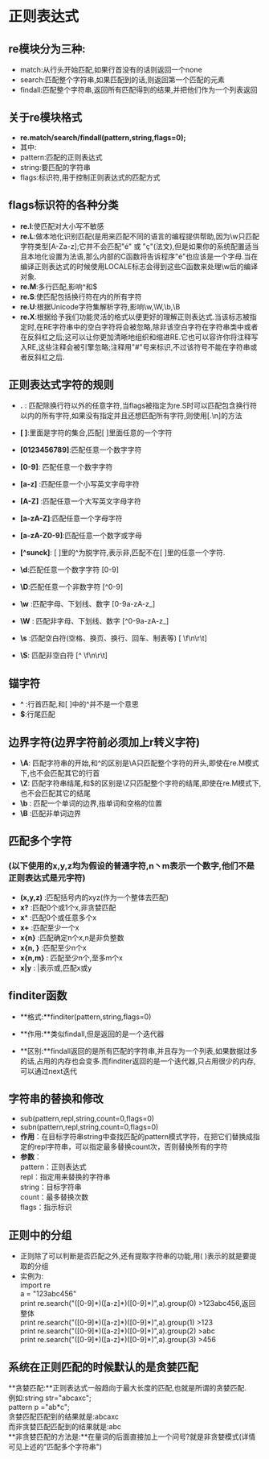 # 正则表达式

## re模块分为三种:
- match:从行头开始匹配,如果行首没有的话则返回一个none   
- search:匹配整个字符串,如果匹配到的话,则返回第一个匹配的元素  
- findall:匹配整个字符串,返回所有匹配得到的结果,并把他们作为一个列表返回
## 关于re模块格式
- **re.match/search/findall(pattern,string,flags=0);**
- 其中:   
- pattern:匹配的正则表达式  
- string:要匹配的字符串   
- flags:标识符,用于控制正则表达式的匹配方式
## flags标识符的各种分类
- **re.I**:使匹配对大小写不敏感  
- **re.L**:做本地化识别匹配(是用来匹配不同的语言的编程提供帮助,因为\w只匹配字符类型[A-Za-z];它并不会匹配"é" 或 "ç"(法文),但是如果你的系统配置适当且本地化设置为法语,那么内部的C函数将告诉程序"é"也应该是一个字母.当在编译正则表达式的时候使用LOCALE标志会得到这些C函数来处理\w后的编译对象.                                                                           
- **re.M**:多行匹配,影响^和$
- **re.S**:使匹配包括换行符在内的所有字符  
- **re.U**:根据Unicode字符集解析字符,影响\w,\W,\b,\B  
- **re.X**:根据给予我们功能灵活的格式以便更好的理解正则表达式.当该标志被指定时,在RE字符串中的空白字符将会被忽略,除非该空白字符在字符串类中或者在反斜杠之后;这可以让你更加清晰地组织和缩进RE.它也可以容许你将注释写入RE,这些注释会被引擎忽略;注释用"#"号来标识,不过该符号不能在字符串或者反斜杠之后.  
## 正则表达式字符的规则
- **.** : 匹配除换行符以外的任意字符,当flags被指定为re.S时可以匹配包含换行符以内的所有字符,如果没有指定并且还想匹配所有字符,则使用[.\n]的方法  
- **[ ]**:里面是字符的集合,匹配[ ]里面任意的一个字符
- **[0123456789]**:匹配任意一个数字字符
- **[0-9]**: 匹配任意一个数字字符
-  **[a-z]** :匹配任意一个小写英文字母字符
-  **[A-Z]** :匹配任意一个大写英文字母字符
-  **[a-zA-Z]**:匹配任意一个字母字符  
-  **[a-zA-Z0-9]**:匹配任意一个数字或字母
-  **[^sunck]**: [ ]里的^为脱字符,表示非,匹配不在[ ]里的任意一个字符.  

- **\d**:匹配任意一个数字字符 [0-9]  
- **\D**:匹配任意一个非数字符  [^0-9]
- **\w** :匹配字母、下划线、数字   [0-9a-zA-z_]
- **\W** : 匹配非字母、下划线、数字   [^0-9a-zA-z_]
- **\s**  :匹配空白符(空格、换页、换行、回车、制表等)  [ \f\n\r\t]
- **\S**: 匹配非空白符    [^ \f\n\r\t]  
## 锚字符  
- **^** :行首匹配,和[ ]中的^并不是一个意思
- **$**:行尾匹配  
## 边界字符(边界字符前必须加上r转义字符)
- **\A**: 匹配字符串的开始,和^的区别是\A只匹配整个字符的开头,即使在re.M模式下,也不会匹配其它的行首  
- **\Z**: 匹配字符串结尾,和$的区别是\Z只匹配整个字符的结尾,即使在re.M模式下,也不会匹配其它的结尾  
- **\b** : 匹配一个单词的边界,指单词和空格的位置  
- **\B** :匹配非单词边界
## 匹配多个字符
### (以下使用的x,y,z均为假设的普通字符,n丶m表示一个数字,他们不是正则表达式是元字符)
- **(x,y,z)** :匹配括号内的xyz(作为一个整体去匹配)
-  **x?** :匹配0个或1个x,非贪婪匹配
-  **x*** :匹配0个或任意多个x
-  **x+** :匹配至少一个x
-  **x{n}** :匹配确定n个x,n是非负整数
-  **x{n, }** :匹配至少n个x
-  **x{n,m}** : 匹配至少n个,至多m个x
-  **x|y** : |表示或,匹配x或y  
## finditer函数
- **格式:**finditer(pattern,string,flags=0)  

- **作用:**类似findall,但是返回的是一个迭代器  

- **区别:**findall返回的是所有匹配的字符串,并且存为一个列表,如果数据过多的话,占用的内存也会变多.而finditer返回的是一个迭代器,只占用很少的内存,可以通过next迭代
## 字符串的替换和修改
- sub(pattern,repl,string,count=0,flags=0)
- subn(pattern,repl,string,count=0,flags=0)   
- **作用**：在目标字符串string中查找匹配的pattern模式字符，在把它们替换成指定的repl字符串，可以指定最多替换count次，否则替换所有的字符  
- **参数**：  
   pattern：正则表达式  
   repl：指定用来替换的字符串  
   string：目标字符串  
   count：最多替换次数  
   flags：指示标识  
## 正则中的分组
- 正则除了可以判断是否匹配之外,还有提取字符串的功能,用( )表示的就是要提取的分组
- 实例为:  
import re  
a = "123abc456"  
print re.search("([0-9]\*)([a-z]\*)([0-9]\*)",a).group(0)   >123abc456,返回整体  
print re.search("([0-9]\*)([a-z]\*)([0-9]\*)",a).group(1)   >123  
print re.search("([0-9]\*)([a-z]\*)([0-9]\*)",a).group(2)  >abc  
print re.search("([0-9]\*)([a-z]\*)([0-9]\*)",a).group(3)   >456  
## 系统在正则匹配的时候默认的是贪婪匹配  
**贪婪匹配:**正则表达式一般趋向于最大长度的匹配,也就是所谓的贪婪匹配.  
例如:string str="abcaxc";  
	 pattern p ="ab\*c";  
贪婪匹配匹配到的结果就是:abcaxc  
而非贪婪匹配匹配到的结果就是:abc  
**非贪婪匹配的方法是:**在量词的后面直接加上一个问号?就是非贪婪模式(详情可见上述的"匹配多个字符串")
